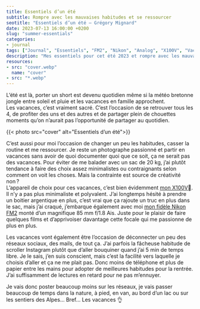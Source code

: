 ```yaml
---
title: Essentiels d’un été
subtitle: Rompre avec les mauvaises habitudes et se ressourcer
seotitle: "Essentiels d’un été — Grégory Mignard"
date: 2023-07-13 16:00:00 +0200
slug: "summer-essentials"
categories:
- journal
tags: ["Journal", "Essentiels", "FM2", "Nikon", "Analog", "X100V", "Vacances", "Photo", "Montagne"]
description: "Mes essentiels pour cet été 2023 et rompre avec les mauvaises habitudes en se ressourçant."
resources:
- src: "cover.webp"
  name: "cover"
- src: "*.webp"
---
```


L’été est là, porter un short est devenu quotidien même si la météo bretonne jongle entre soleil et pluie et les vacances en famille approchent.  
Les vacances, c’est vraiment sacré. C’est l’occasion de se retrouver tous les 4, de profiter des uns et des autres et de partager plein de chouettes moments qu’on n’aurait pas l’opportunité de partager au quotidien.  

{{< photo src="cover" alt="Essentiels d’un été">}}

C’est aussi pour moi l’occasion de changer un peu les habitudes, casser la routine et me ressourcer. Je reste un photographe passionné et partir en vacances sans avoir de quoi documenter quoi que ce soit, ça ne serait pas des vacances. Pour éviter de me balader avec un sac de 20 kg, j’ai plutôt tendance à faire des choix assez minimalistes ou contraignants selon comment on voit les choses. Mais la contrainte est source de créativité non ?  
L’appareil de choix pour ces vacances, c’est bien évidemment [mon X100V](https://gregorymignard.com/fujifilm-x100v/). Il n’y a pas plus minimaliste et polyvalent. J’ai longtemps hésité à prendre un boitier argentique en plus, c’est vrai que ça rajoute un truc en plus dans le sac, mais j’ai craqué, j’embarque également avec moi [mon fidèle Nikon FM2](https://gregorymignard.com/nikon-fm2/) monté d’un magnifique 85 mm f/1.8 Ais. Juste pour le plaisir de faire quelques films et d’apprivoiser davantage cette focale qui me passionne de plus en plus.  

Les vacances vont également être l’occasion de déconnecter un peu des réseaux sociaux, des mails, de tout ça. J’ai parfois la fâcheuse habitude de scroller Instagram plutôt que d’aller bouquiner quand j’ai 5 min de temps libre. Je le sais, j’en suis conscient, mais c’est la facilité vers laquelle je choisis d’aller et ça ne me plait pas. Donc moins de téléphone et plus de papier entre les mains pour adopter de meilleures habitudes pour la rentrée. J’ai suffisamment de lectures en retard pour ne pas m’ennuyer.  

Je vais donc poster beaucoup moins sur les réseaux, je vais passer beaucoup de temps dans la nature, à pied, en van, au bord d’un lac ou sur les sentiers des Alpes… Bref… Les vacances 👌